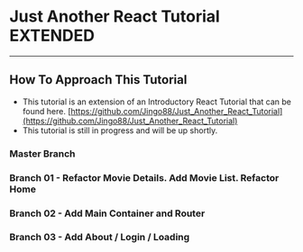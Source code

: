 # Just Another React Tutorial EXTENDED

---

## How To Approach This Tutorial

* This tutorial is an extension of an Introductory React Tutorial that can be found here. [https://github.com/Jingo88/Just_Another_React_Tutorial](https://github.com/Jingo88/Just_Another_React_Tutorial)
* This tutorial is still in progress and will be up shortly.

### Master Branch

### Branch 01 - Refactor Movie Details. Add Movie List. Refactor Home

### Branch 02 - Add Main Container and Router

### Branch 03 - Add About / Login / Loading